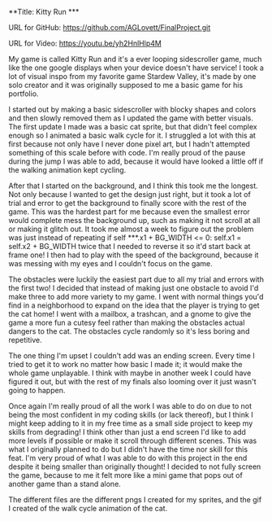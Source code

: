 **Title: Kitty Run ***

URL for GitHub: https://github.com/AGLovett/FinalProject.git 

URL for Video: https://youtu.be/yh2HnlHlp4M 

My game is called Kitty Run and it's a ever looping sidescroller game, much like the one google displays when your device doesn't have service! I took a lot of visual inspo from my favorite game Stardew Valley, it's made by one solo creator and it was originally supposed to me a basic game for his portfolio.

I started out by making a basic sidescroller with blocky shapes and colors and then slowly removed them as I updated the game with better visuals. The first update I made was a basic cat sprite, but that didn't feel complex enough so I animated a basic walk cycle for it. I struggled a lot with this at first because not only have I never done pixel art, but I hadn't attempted something of this scale before with code. I'm really proud of the pause during the jump I was able to add, because it would have looked a little off if the walking animation kept cycling.

After that I started on the background, and I think this took me the longest. Not only because I wanted to get the design just right, but it took a lot of trial and error to get the background to finally score with the rest of the game. This was the hardest part for me because even the smallest error would complete mess the background up, such as making it not scroll at all or making it glitch out. It took me almost a week to figure out the problem was just instead of repeating if self ***.x1 + BG_WIDTH <= 0:  self.x1 = self.x2 + BG_WIDTH twice that I needed to reverse it so it'd start back at frame one! I then had to play with the speed of the background, because it was messing with my eyes and I couldn't focus on the game.

The obstacles were luckily the easiest part due to all my trial and errors with the first two! I decided that instead of making just one obstacle to avoid I'd make three to add more variety to my game. I went with normal things you'd find in a neighborhood to expand on the idea that the player is trying to get the cat home! I went with a mailbox, a trashcan, and a gnome to give the game a more fun a cutesy feel rather than making the obstacles actual dangers to the cat. The obstacles cycle randomly so it's less boring and repetitive.

The one thing I'm upset I couldn't add was an ending screen. Every time I tried to get it to work no matter how basic I made it; it would make the whole game unplayable. I think with maybe in another week I could have figured it out, but with the rest of my finals also looming over it just wasn't going to happen.

Once again I'm really proud of all the work I was able to do on due to not being the most confident in my coding skills (or lack thereof), but I think I might keep adding to it in my free time as a small side project to keep my skills from degrading! I think other than just a end screen I'd like to add more levels if possible or make it scroll through different scenes. This was what I originally planned to do but I didn't have the time nor skill for this feat. I'm very proud of what I was able to do with this project in the end despite it being smaller than originally thought! I decided to not fully screen the game, because to me it felt more like a mini game that pops out of another game than a stand alone. 

The different files are the different pngs I created for my sprites, and the gif I created of the walk cycle animation of the cat.

       
